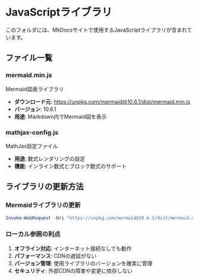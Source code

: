 # JavaScriptライブラリ

このフォルダには、MkDocsサイトで使用するJavaScriptライブラリが含まれています。

## ファイル一覧

### mermaid.min.js
Mermaid図表ライブラリ
- **ダウンロード元**: https://unpkg.com/mermaid@10.6.1/dist/mermaid.min.js
- **バージョン**: 10.6.1
- **用途**: Markdown内でMermaid図を表示

### mathjax-config.js
MathJax設定ファイル
- **用途**: 数式レンダリングの設定
- **機能**: インライン数式とブロック数式のサポート

## ライブラリの更新方法

### Mermaidライブラリの更新
```powershell
Invoke-WebRequest -Uri "https://unpkg.com/mermaid@10.6.1/dist/mermaid.min.js" -OutFile "Docs\assets\js\mermaid.min.js"
```

### ローカル参照の利点
1. **オフライン対応**: インターネット接続なしでも動作
2. **パフォーマンス**: CDNの遅延がない
3. **バージョン管理**: 使用ライブラリのバージョンを確実に管理
4. **セキュリティ**: 外部CDNの障害や変更に依存しない
